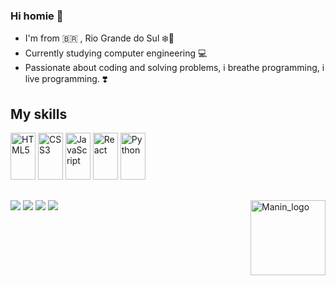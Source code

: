 ### Hi homie 👋

- I'm from 🇧🇷 , Rio Grande do Sul ❄️🥶 
- Currently studying computer engineering 💻
- Passionate about coding and solving problems, i breathe programming, i live programming. ❣️

## My skills
<img src='https://cdn.jsdelivr.net/gh/devicons/devicon/icons/html5/html5-original.svg' alt='HTML5' width='40' height= '75' style='max-width:100%;'
style='max-width:100%;'>
</img>
<img src='https://cdn.jsdelivr.net/gh/devicons/devicon/icons/css3/css3-original.svg' alt='CSS3' width='40' height= '75' style='max-width:100%;'
style='max-width:100%;'>
</img>
<img src='https://cdn.jsdelivr.net/gh/devicons/devicon/icons/javascript/javascript-original.svg' alt='JavaScript' width='40' height= '75' style='max-width:100%;'
style='max-width:100%;'>
<img src='https://cdn.jsdelivr.net/gh/devicons/devicon/icons/react/react-original.svg' alt='React' width='40' height= '75' style='max-width:100%;'
style='max-width:100%;'>
</img>
<img src='https://cdn.jsdelivr.net/gh/devicons/devicon/icons/python/python-original.svg' alt='Python' width='40' height= '75' style='max-width:100%;'
style='max-width:100%;'>
</img>

##

<div style="display: inline_block">
  <a href='https://www.linkedin.com/in/angelo-menti-663040210/' alt='linkedin' target='_blank'><img src='https://img.shields.io/badge/LinkedIn-0077B5?style=for-the-badge&logo=linkedin&logoColor=white' target='_blank'></a><a>
  <a href='https://www.instagram.com/ymaninho54/' alt='insta' target='_blank'><img src='https://img.shields.io/badge/Instagram-E4405F?style=for-the-badge&logo=instagram&logoColor=white' target='_blank'></a><a>
  <a href='https://twitter.com/ymaninho54' alt='twitter' target='_blank'><img src='https://img.shields.io/badge/Twitter-1DA1F2?style=for-the-badge&logo=twitter&logoColor=white' target='_blank'></a><a>
  <a href='https://www.linkedin.com/in/angelo-menti-663040210/' alt='linkedin' target='_blank'><img src='https://img.shields.io/badge/Gmail-D14836?style=for-the-badge&logo=gmail&logoColor=white' target='_blank'></a><a>
  <img src='https://cdn.discordapp.com/attachments/820384577180663818/900857322014912562/Maninho54.gif' alt='Manin_logo' width='120' height= '120' style='max-width:100%;'
style='max-width:100%;' align='right'>
</img>
<div>
